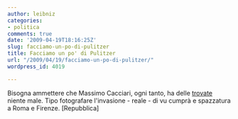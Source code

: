 ```yaml
---
author: leibniz
categories:
- politica
comments: true
date: '2009-04-19T18:16:25Z'
slug: facciamo-un-po-di-pulitzer
title: Facciamo un po' di Pulitzer
url: "/2009/04/19/facciamo-un-po-di-pulitzer/"
wordpress_id: 4019

---
```

Bisogna ammettere che Massimo Cacciari, ogni tanto, ha delle [trovate](https://www.repubblica.it/2009/04/sezioni/cronaca/cacciari-alemanno/cacciari-alemanno/cacciari-alemanno.html) niente male. Tipo fotografare l'invasione - reale - di vu cumprà e spazzatura a Roma e Firenze. [Repubblica]
